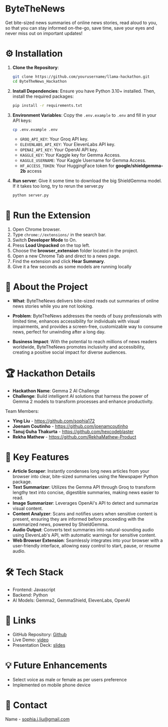 # ByteTheNews
Get bite-sized news summaries of online news stories, read aloud to you, so that you can stay informed on-the-go, save time, save your eyes and never miss out on important updates!

# ⚙️ Installation

1. **Clone the Repository**:
   ```bash
   git clone https://github.com/yourusername/llama-hackathon.git
   cd ByteTheNews_Hackathon
   ```

2. **Install Dependencies**:
   Ensure you have Python 3.10+ installed. Then, install the required packages:
   ```bash
   pip install -r requirements.txt
   ```

3. **Environment Variables**:
   Copy the `.env.example` to `.env` and fill in your API keys:
   ```bash
   cp .env.example .env
   ```

   - `GROQ_API_KEY`: Your Groq API key.
   - `ELEVENLABS_API_KEY`: Your ElevenLabs API key.
   - `OPENAI_API_KEY`: Your OpenAI API key.
   - `KAGGLE_KEY`: Your Kaggle key for Gemma Access.
   - `KAGGLE_USERNAME`: Your Kaggle Username for Gemma Access.
   - `HF_ACCESS_TOKEN`: Your HuggingFace token for **google/shieldgemma-2b** access
   

4. **Run server**:
   Give it some time to download the big ShieldGemma model. If it takes too long, try to rerun the server.py
    ```bash
   python server.py
   ```
   
# 📑 Run the Extension
   1. Open Chrome browser.
   2. Type `chrome://extensions/` in the search bar.
   3. Switch **Developer Mode** to On.
   4. Press **Load Unpacked** on the top left.
   5. Choose the **browser_extension** folder located in the project.
   6. Open a new Chrome Tab and direct to a news page.
   7. Find the extension and click **Hear Summary**.
   8. Give it a few seconds as some models are running locally


# 🚀 About the Project
- **What**: ByteTheNews delivers bite-sized reads out summaries of online news stories while you are not looking.

- **Problem**: ByteTheNews addresses the needs of busy professionals with limited time, enhances accessibility for individuals with visual impairments, and provides a screen-free, customizable way to consume news, perfect for unwinding after a long day.

- **Business Impact**: With the potential to reach millions of news readers worldwide, ByteTheNews promotes inclusivity and accessibility, creating a positive social impact for diverse audiences.

# 🏆 Hackathon Details

- **Hackathon Name**: Gemma 2 AI Challenge
- **Challenge**: Build intelligent AI solutions that harness the power of Gemma 2 models to transform processes and enhance productivity.

Team Members:
- **Ying Liu** - https://github.com/sophia172
- **Joenam Coutinho** - https://github.com/joenamcoutinho
- **Tanuj Guha Thakurta** - https://github.com/hexcodeblaster
- **Rekha Mathew** - https://github.com/RekhaMathew-Product

# 🎯 Key Features
- **Article Scraper**: Instantly condenses long news articles from your browser into clear, bite-sized summaries using the Newspaper Python package.
- **Text Summarizer**: Utilizes the Gemma API through Groq to transform lengthy text into concise, digestible summaries, making news easier to read.
- **Image Summarizer**: Leverages OpenAI's API to detect and summarize visual content.
- **Content Analyzer**: Scans and notifies users when sensitive content is present, ensuring they are informed before proceeding with the summarized news, powered by ShieldGemma.
- **Audio Output**: Converts text summaries into natural-sounding audio using ElevenLab's API, with automatic warnings for sensitive content.
- **Web Browser Extension**: Seamlessly integrates into your browser with a user-friendly interface, allowing easy control to start, pause, or resume audio.

# 🛠️ Tech Stack

- Frontend: Javascript
- Backend: Python
- AI Models: Gemma2, GemmaShield, ElevenLabs, OpenAI


# 🔗 Links
- GitHub Repository: [Github](https://github.com/sophia172/ByteTheNews_Hackthon) 
- Live Demo: [video](https://lablab.ai/event/gemma-2-ai-challenge/sweeeeeeet/bytethenews)
- Presentation Deck: [slides](https://storage.googleapis.com/lablab-static-eu/presentations/submissions/cm45remwp000o3d67histeoui/cm45remwp000o3d67histeoui-1733068749332_z45w7z0har.pdf)

# 💡 Future Enhancements
- Select voice as male or female as per users preference 
- Implemented on mobile phone device 

# 📧 Contact
Name - sophia.j.liu@gmail.com